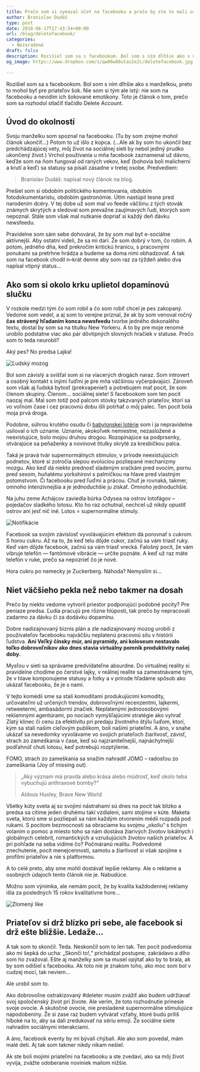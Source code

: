 ```yaml
---
title: Prečo som si vymazal účet na facebooku a prečo by ste to mali urobiť aj vy
author: Branislav Dudáš
type: post
date: 2018-06-17T17:43:54+00:00
url: /blog/deletefacebook/
categories:
  - Nezaradené
draft: false
description: Rozišiel som sa s facebookom. Bol som s ním dlhšie ako s manželkou, preto to mohol byť pre priateľov šok. Toto je článok o tom, prečo som sa rozhodol stlačiť tlačidlo Delete Account.
og_image: https://www.dropbox.com/s/qw06w86utas2x2c/deletefacebook.jpg

--- 
```

Rozišiel som sa s facebookom. Bol som s ním dlhšie ako s manželkou, preto to mohol byť pre priateľov šok. Nie som si tým ale istý: nie som na facebooku a nevidím ich šokované emotikony. Toto je článok o tom, prečo som sa rozhodol stlačiť tlačidlo Delete Account.

## Úvod do okolností
Svoju manželku som spoznal na facebooku. (Tu by som zrejme mohol článok ukončiť…) Potom to už išlo z kopca. (…Ale ak by som ho ukončil bez predchádzajúcej vety, môj život na sociálnej sieti by nebol jediný prudko ukončený život.) Vrchol používania u mňa facebook zaznamenal už dávno, keďže som na ňom fungoval od raných vekov, keď (bohovia boli malicherní a krutí a keď) sa statusy sa písali zásadne v tretej osobe. Predvediem:

>Branislav Dudáš: napísal nový článok na blog.

Prešiel som si obdobím politického komentovania, obdobím fotodokumentaristu, obdobím gastronómie. Útlm nastúpil tesne pred narodením dcéry. V tej dobe už som mal vo feede väčšinu z tých stovák známych skrytých a sledoval som prevažne zaujímavých ľudí, ktorých som nepoznal. Stále som však mal nutkanie dopriať si každý deň dávku newsfeedu.

Pravidelne som sám sebe dohováral, že by som mal byť e-sociálne aktívnejší. Aby ostatní videli, že sa mi darí. Že som dobrý v tom, čo robím. A potom, jedného dňa, keď prekročím kritickú hranicu, s pracovnými ponukami sa pretrhne hrádza a budeme sa doma nimi obhadzovať. A tak som na facebook chodil n–krát denne aby som raz za týždeň alebo dva napísal vtipný status…

## Ako som si okolo krku uplietol dopamínovú slučku
V rozkole medzi tým čo som robil a čo som robiť chcel je pes zakopaný. Vedome som vedel, a aj som to verejne priznal, že ak by som venoval ročný **čas strávený hľadaním konca newsfeedu** tvorbe jedného dokonalého textu, dostal by som sa na titulku New Yorkeru. A to by pre moje renomé urobilo podstatne viac ako pár dôvtipných slovných hračiek v statuse. Prečo som to teda neurobil?
<aside>Aký pes? No predsa Lajka!</aside>

![Ľudský mozog](/images/deletefacebook/head_circle2.svg)

Bol som závislý a svišťal som si na viacerých drogách naraz. Som introvert a osobný kontakt s inými ľuďmi je pre mňa väčšinou vyčerpávajúci. Zároveň som však aj ľudská bytosť (prekvapenie!) a potrebujem mať pocit, že som členom skupiny. Členom… sociálnej siete! S facebookom som ten pocit naozaj mal. Mal som totiž pod palcom stovky takzvaných priateľov, ktorí sa vo voľnom čase i cez pracovnú dobu išli potrhať o môj palec. Ten pocit bola moja prvá droga.

Podobne, súhrou krutého osudu či [babylonskej lotérie](/blog/zberatel-kniznic-poviedka-borges/) som i ja nepravidelne usiloval o ich uznanie. Uznanie, akokoľvek nemiestne, nezaslúžené a neexistujúce, bolo mojou druhou drogou. Rozopínajúce sa podprsenky, otvárajúce sa peňaženky a novinové titulky skryté za kresbičkou palca.

Taká je pravá tvár supernormálnych stimulov, v prírode neexistujúcich podnetov, ktoré si zotročia slepou evolúciou pozliepané mechanizmy mozgu. Ako keď dá niekto prednosť sladeným sračkám pred ovocím, pornu pred sexom, huňatému yorkshirovi s palmičkou na hlave pred vlastným potomstvom. Či facebooku pred ľuďmi a prácou. Chuť je rovnaká, takmer, omnoho intenzívnejšia a je jednoduchšie ju získať. Omnoho jednoduchšie.
<aside>Na juhu zeme Achájcov zaviedla búrka Odysea na ostrov lotofágov – pojedačov sladkého lotosu. Kto ho raz ochutnal, nechcel už nikdy opustiť ostrov ani jesť nič iné. Lotos = supernormálne stimuly.</aside>

![Notifikácie](/images/deletefacebook/notifications.svg)

Facebook sa svojim závislosť vyvolávajúcim efektom dá porovnať s cukrom. S horou cukru. Až na to, že keď telu dôjde cukor, začnú sa vám triasť ruky. Keď vám dôjde facebook, začnú sa vám triasť vrecká. Falošný pocit, že vám vibruje telefón — fantómové vibrácie — určite poznáte. A keď už raz máte telefón v ruke, prečo sa nepozrieť čo je nové.
<aside>Hora cukru po nemecky je Zuckerberg. Náhoda? Nemyslím si…</aside>

## Niet väčšieho pekla než nebo takmer na dosah
Prečo by niekto vedome vytvoril priestor podporujúci podobné pocity? Pre peniaze predsa. Ľudia pracujú pre rôzne hlúposti, tak prečo by nepracovali zadarmo za dávku či za dodávku dopamínu.

Dobre nadizajnovaný biznis plán a zle nadizajnovaný mozog urobili z používateľov facebooku najväčšiu neplatenú pracovnú silu v histórii ľudstva. **Ani Veľký čínsky múr, ani pyramídy, ani koloseum nestavalo toľko dobrovoľníkov ako dnes stavia virtuálny pomník produktivity našej doby.**

Mysľou v sieti sa správame predvídateľne absurdne. Do virtuálnej reality si pravidelne chodíme po čerstvé lajky, v reálnej realite sa zamestnávame tým, že v hlave komponujeme statusy a fotky a v prírode hľadáme spôsob ako ukázať facebooku, že je s nami.

V tejto komédii sme sa stali komoditami produkujúcimi komodity, určovateľmi už určených trendov, dobrovoľnými recenzentmi, lajkermi, retweetermi, ambasádormi značiek. Neplatenými jednoosobovými reklamnými agentúrami, po nociach vymýšľajúcimi stratégie ako vyhrať Zlatý klinec či cenu za efektivitu pri predaju životného štýlu ľuďom, ktorí, kým sa stali našim cieľovým publikom, boli našimi priateľmi. A áno, v snahe ukázať sa nevedomky vyvolávame vo svojich priateľoch žiarlivosť, závisť, strach zo zameškania v čase, keď sú najzraniteľnejší, najnáchylnejší podľahnúť chuti lotosu, keď potrebujú rozptýlenie.
<aside>FOMO, strach zo zameškania sa snažím nahradiť JOMO – radosťou zo zameškania (Joy of missing out).</aside>

>„Aký význam má pravda alebo krása alebo múdrosť, keď okolo teba vybuchujú anthraxové bomby?“
> <footer>Aldous Huxley, Brave New World</footer>

Všetky kúty sveta aj so svojimi nástrahami sú dnes na pocit tak blízko a predsa sa cítime jeden druhému takí vzdialení, sami stojíme v kúte. Maketa sveta, ktorú sme si pozliepali sa nám každým otvorením médií rozpadá pod rukami. S pocitom bezmocnosti sa obraciame ku svojmu „okoliu“ s tichým volaním o pomoc a miesto toho sa nám dostáva žiarivých životov lokálnych i globálnych celebrít, romantických a vzrušujúcich  životov našich priateľov. A pri pohľade na seba vidíme čo? Počmáranú realitu. Podvedomé znechutenie, pocit menejcennosti, samotu a žiarlivosť si však spojíme s profilmi priateľov a nie s platformou.

A to celé preto, aby sme mohli dostávať lepšie reklamy. Ale o reklame a osobných údajoch tento článok nie je. Nabudúce.
<aside>Možno som výnimka, ale nemám pocit, že by kvalita každodennej reklamy išla za posledných 15 rokov kvalitatívne hore…</aside>

![Zlomený like](/images/deletefacebook/like.svg)

## Priateľov si drž blízko pri sebe, ale facebook si drž ešte bližšie. Ledaže…

A tak som to skončil. Teda. Neskončil som to len tak. Ten pocit podvedomia ako mi šepká do ucha: „Skonči to!,“ prichádzal postupne, zakrádavo a dlho som ho zvažoval. Ešte aj manželky som sa musel opýtať ako by to brala, ak by som odišiel s facebooku. Ak toto nie je znakom toho, ako moc som bol v cudzej moci, tak neviem…

Ale urobil som to.

Ako dobrovoľne ostrakizovaný #deleter musím zvážiť ako budem udržiavať svoj spoločenský život pri živote. Ale verím, že toto rozhodnutie prinesie svoje ovocie. A skutočné ovocie, nie presladené supernormálne stimulujúce napodobeniny. Že si zase raz budem vytvárať vzťahy, ktoré budú príliš hlboké na to, aby sa dali zredukovať na sériu emoji. Že sociálne siete nahradím sociálnymi interakciami.

A áno, facebook eventy by mi bývali chýbali. Ale ako som povedal, mám malé deti. Aj tak som takmer nikdy nikam nešiel.

Ak ste boli mojimi priateľmi na facebooku a ste zvedaví, ako sa môj život vyvíja, zvážte odoberanie noviniek mailom nižšie.